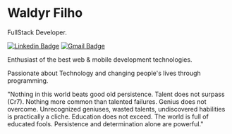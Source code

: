 # Waldyr Filho

FullStack Developer.

[![Linkedin Badge](https://img.shields.io/badge/-Waldyr%20Filho-6633cc?style=flat-square&logo=Linkedin&logoColor=white&link=https://www.linkedin.com/in/waldyr-romero-de-oliveira-filho-357bb013a/)](https://www.linkedin.com/in/waldyr-romero-de-oliveira-filho-357bb013a/) 
[![Gmail Badge](https://img.shields.io/badge/-dynhoromero@gmail.com-6633cc?style=flat-square&logo=Gmail&logoColor=white&link=mailto:dynhoromero@gmail.com)](mailto:dynhoromero@gmail.com)

Enthusiast of the best web & mobile development technologies.

Passionate about Technology and changing people's lives through programming.

"Nothing in this world beats good old persistence. Talent does not surpass (Cr7). Nothing more common than talented failures. Genius does not overcome. Unrecognized geniuses, wasted talents, undiscovered habilities is practically a cliche. Education does not exceed. The world is full of educated fools. Persistence and determination alone are powerful."
